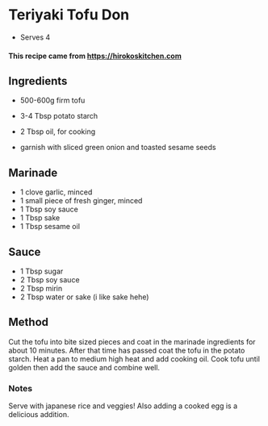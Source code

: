 # Teriyaki Tofu Don

- Serves 4

#### This recipe came from https://hirokoskitchen.com 

## Ingredients

* 500-600g firm tofu
* 3-4 Tbsp potato starch
* 2 Tbsp oil, for cooking

* garnish with sliced green onion and toasted sesame seeds

## Marinade

* 1 clove garlic, minced
* 1 small piece of fresh ginger, minced
* 1 Tbsp soy sauce
* 1 Tbsp sake
* 1 Tbsp sesame oil

## Sauce

* 1 Tbsp sugar
* 2 Tbsp soy sauce
* 2 Tbsp mirin
* 2 Tbsp water or sake (i like sake hehe)

## Method

Cut the tofu into bite sized pieces and coat in the marinade ingredients for about 10 minutes.
After that time has passed coat the tofu in the potato starch. 
Heat a pan to medium high heat and add cooking oil.
Cook tofu until golden then add the sauce and combine well.

### Notes

Serve with japanese rice and veggies! Also adding a cooked egg is a delicious addition.
